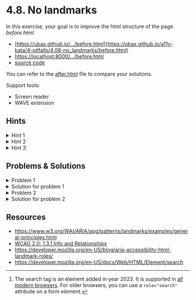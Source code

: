 # 4.8. No landmarks

In this exercise, your goal is to improve the html structure of the page _before.html_.

- [https://ubax.github.io/.../before.html](https://ubax.github.io/a11y-kata/4-pitfalls/4.08-no_landmarks/before.html)
- [https://localhost:8000/.../before.html](http://localhost:8000/4-pitfalls/4.08-no_landmarks/before.html)
- [source code](./before.html)

You can refer to the [after.html](after.html) file to compare your solutions.

Support tools:

- Screen reader
- WAVE extension

## Hints

<details>
<summary>Hint 1</summary>

Using screen reader or WAVE extension, try to list all landmarks on the page.

</details>

<details>
<summary>Hint 2</summary>

List of landmarks:

- [`header`](https://www.w3.org/WAI/ARIA/apg/patterns/landmarks/examples/banner.html)
  - [`nav`](https://www.w3.org/WAI/ARIA/apg/patterns/landmarks/examples/navigation.html)
  - [`search`](https://developer.mozilla.org/en-US/docs/Web/HTML/Element/search)
- `main` - for the main content of the page
  - `aside` - for complementary content
  - `section` - for each section of content
- `footer` - for the footer of the page

  - `nav` - for the footer navigation

  TODO: links are missing to w3.

</details>

<details>
<summary>Hint 3</summary>

Using screen reader try to navigate between sections and navigation elements. Can you understand the purpose of each?

</details>

## Problems & Solutions

<details>
<summary>Problem 1</summary>

No HTML landmark elements are used. TODO:

</details>
<details>
<summary>Solution for problem 1</summary>

Use HTML landmarks to define the structure of the page.

- [`header`](https://www.w3.org/WAI/ARIA/apg/patterns/landmarks/examples/banner.html) - for the header of the page (logo, navigation, search)
  - [`nav`](https://www.w3.org/WAI/ARIA/apg/patterns/landmarks/examples/navigation.html) - for the navigation (top menu)
  - [`search`](https://developer.mozilla.org/en-US/docs/Web/HTML/Element/search) - for the search[^1]
- `main` - for the main content of the page (Our Pizzas, Our locations, Fun facts)
  - `aside` - for complementary content (Fun facts)
  - `section` - for each section of content (Our Pizzas, Our locations)
- `footer` - for the footer of the page (links, copyright)

  - `nav` - for the footer navigation

  TODO: links are missing to w3.

[^1]: The search tag is an element added in year 2023. It is supported in [all modern browsers](https://developer.mozilla.org/en-US/docs/Web/HTML/Element/search#browser_compatibility). For older browsers, you can use a `role="search"` attribute on a form element.

</details>

<details>
<summary>Problem 2</summary>

HTML landmarks are missing labels

</details>
<details>
<summary>Solution for problem 2</summary>

When you use HTML landmarks, it is a good practice to provide a label for each landmark. This will help screen readers to announce the purpose of the landmark. However not all landmarks need a label.

- `nav` - There are two navigation elements on the page.
  - The top navigation can be labeled as `<nav aria-label="Primary">`. Note that there is no word navigation in the label. The screen reader will announce it as navigation.
  - The bottom navigation can be labeled as `<nav aria-label="Footer">`
- `section` and `aside` - There are multiple sections in the page. Each section can be labeled with a heading element.
  - `<section aria-labelledby="our-pizzas">`
  - `<section aria-labelledby="our-locations">`
  - `<aside aria-label="Fun facts">`

</details>

## Resources

- https://www.w3.org/WAI/ARIA/apg/patterns/landmarks/examples/general-principles.html
- [WCAG 2.0: 1.3.1 Info and Relationships](https://www.w3.org/WAI/WCAG21/quickref/?versions=2.0#info-and-relationships)
- https://developer.mozilla.org/en-US/blog/aria-accessibility-html-landmark-roles/
- https://developer.mozilla.org/en-US/docs/Web/HTML/Element/search
